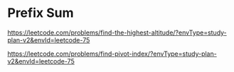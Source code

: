 # Prefix Sum

<https://leetcode.com/problems/find-the-highest-altitude/?envType=study-plan-v2&envId=leetcode-75>

<https://leetcode.com/problems/find-pivot-index/?envType=study-plan-v2&envId=leetcode-75>
